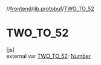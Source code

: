 //[frontend](../../index.md)/[lib.protobuf](index.md)/[TWO_TO_52](-t-w-o_-t-o_52.md)

# TWO_TO_52

[js]\
external var [TWO_TO_52](-t-w-o_-t-o_52.md): [Number](https://kotlinlang.org/api/latest/jvm/stdlib/kotlin/-number/index.html)
